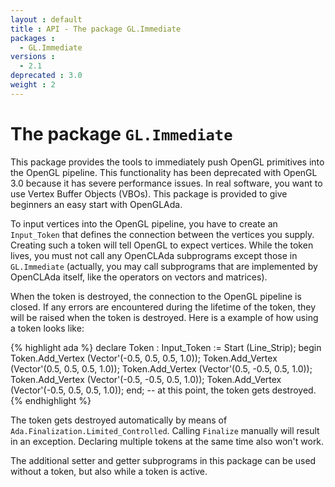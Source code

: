```yaml
---
layout : default
title : API - The package GL.Immediate
packages :
  - GL.Immediate
versions :
  - 2.1
deprecated : 3.0
weight : 2
---
```


# The package `GL.Immediate`

This package provides the tools to immediately push OpenGL primitives into the OpenGL
pipeline. This functionality has been deprecated with OpenGL 3.0 because it has severe
performance issues. In real software, you want to use Vertex Buffer Objects (VBOs). This
package is provided to give beginners an easy start with OpenGLAda.

To input vertices into the OpenGL pipeline, you have to create an `Input_Token` that
defines the connection between the vertices you supply. Creating such a token will tell
OpenGL to expect vertices. While the token lives, you must not call any OpenCLAda
subprograms except those in `GL.Immediate` (actually, you may call subprograms that are
implemented by OpenCLAda itself, like the operators on vectors and matrices).

When the token is destroyed, the connection to the OpenGL pipeline is closed. If any
errors are encountered during the lifetime of the token, they will be raised when the
token is destroyed. Here is a example of how using a token looks like:

{% highlight ada %}
declare
   Token : Input_Token := Start (Line_Strip);
begin
   Token.Add_Vertex (Vector'(-0.5, 0.5, 0.5, 1.0));
   Token.Add_Vertex (Vector'(0.5, 0.5, 0.5, 1.0));
   Token.Add_Vertex (Vector'(0.5, -0.5, 0.5, 1.0));
   Token.Add_Vertex (Vector'(-0.5, -0.5, 0.5, 1.0));
   Token.Add_Vertex (Vector'(-0.5, 0.5, 0.5, 1.0));
end; -- at this point, the token gets destroyed.
{% endhighlight %}

The token gets destroyed automatically by means of `Ada.Finalization.Limited_Controlled`.
Calling `Finalize` manually will result in an exception. Declaring multiple tokens at the
same time also won't work.

The additional setter and getter subprograms in this package can be used without a token,
but also while a token is active.